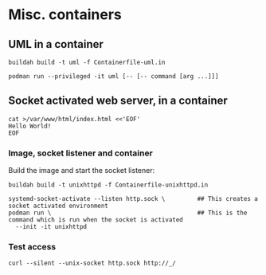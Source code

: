 # Misc. containers

## UML in a container

    buildah build -t uml -f Containerfile-uml.in

    podman run --privileged -it uml [-- [-- command [arg ...]]]

## Socket activated web server, in a container

    cat >/var/www/html/index.html <<'EOF'
    Hello World!
    EOF

### Image, socket listener and container

Build the image and start the socket listener:

    buildah build -t unixhttpd -f Containerfile-unixhttpd.in

    systemd-socket-activate --listen http.sock \         ## This creates a socket activated environment
    podman run \                                         ## This is the command which is run when the socket is activated
      --init -it unixhttpd

### Test access

    curl --silent --unix-socket http.sock http://_/

